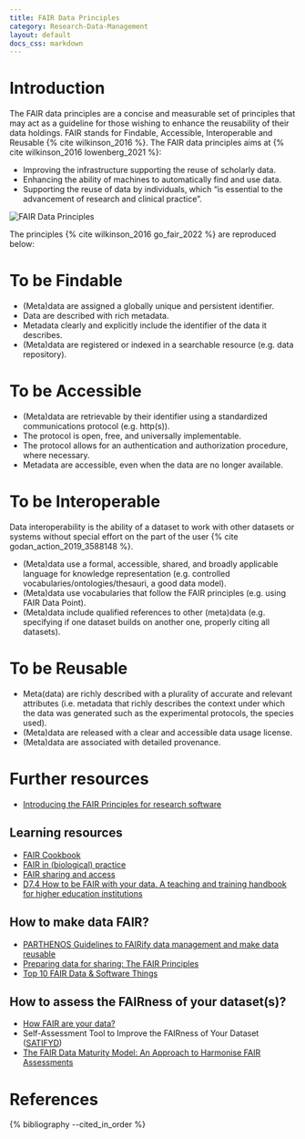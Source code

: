 ```yaml
---
title: FAIR Data Principles
category: Research-Data-Management
layout: default
docs_css: markdown
---
```

# Introduction

The FAIR data principles are a concise and measurable set of principles that may act as a guideline for those wishing to enhance the reusability of their data holdings. FAIR stands for Findable, Accessible, Interoperable and Reusable {% cite wilkinson_2016  %}. The FAIR data principles aims at {% cite wilkinson_2016 lowenberg_2021 %}:

* Improving the infrastructure supporting the reuse of scholarly data.
* Enhancing the ability of machines to automatically find and use data.
* Supporting the reuse of data by individuals, which “is essential to the advancement of research and clinical practice”.

![FAIR Data Principles](/nfdi4microbiota-knowledge-base/assets/img/fair_principles.png)

The principles {% cite wilkinson_2016 go_fair_2022 %} are reproduced below:

# To be Findable

* (Meta)data are assigned a globally unique and persistent identifier.
* Data are described with rich metadata.
* Metadata clearly and explicitly include the identifier of the data it describes.
* (Meta)data are registered or indexed in a searchable resource (e.g. data repository).

# To be Accessible

* (Meta)data are retrievable by their identifier using a standardized communications protocol (e.g. http(s)).
* The protocol is open, free, and universally implementable.
* The protocol allows for an authentication and authorization procedure, where necessary.
* Metadata are accessible, even when the data are no longer available.

# To be Interoperable 

Data interoperability is the ability of a dataset to work with other datasets or systems without special effort on the part of the user {% cite godan_action_2019_3588148 %}.

* (Meta)data use a formal, accessible, shared, and broadly applicable language for knowledge representation (e.g. controlled vocabularies/ontologies/thesauri, a good data model).
* (Meta)data use vocabularies that follow the FAIR principles (e.g. using FAIR Data Point).
* (Meta)data include qualified references to other (meta)data (e.g. specifying if one dataset builds on another one, properly citing all datasets).

# To be Reusable

* Meta(data) are richly described with a plurality of accurate and relevant attributes (i.e. metadata that richly describes the context under which the data was generated such as the experimental protocols, the species used).
* (Meta)data are released with a clear and accessible data usage license.
* (Meta)data are associated with detailed provenance.

# Further resources

* [Introducing the FAIR Principles for research software](https://doi.org/10.1038/s41597-022-01710-x)

## Learning resources

* [FAIR Cookbook](https://faircookbook.elixir-europe.org/content/home.html)
* [FAIR in (biological) practice](https://carpentries-incubator.github.io/fair-bio-practice/index.html)
* [FAIR sharing and access](https://mantra.ed.ac.uk/fairsharingandaccess/)
* [D7.4 How to be FAIR with your data. A teaching and training handbook for higher education institutions](https://doi.org/10.5281/zenodo.6425568)

## How to make data FAIR?

* [PARTHENOS Guidelines to FAIRify data management and make data reusable](https://doi.org/10.5281/zenodo.2668479)
* [Preparing data for sharing: The FAIR Principles](https://www.slideshare.net/lshtm/preparing-data-for-sharing-the-fair-principles)
* [Top 10 FAIR Data & Software Things](https://doi.org/10.5281/zenodo.3409968)

## How to assess the FAIRness of your dataset(s)?

* [How FAIR are your data?](https://doi.org/10.5281/zenodo.1065991)
* Self-Assessment Tool to Improve the FAIRness of Your Dataset ([SATIFYD](https://satifyd.dans.knaw.nl/))
* [The FAIR Data Maturity Model: An Approach to Harmonise FAIR Assessments](http://doi.org/10.5334/dsj-2020-041)

# References

{% bibliography --cited_in_order %}
